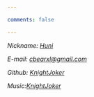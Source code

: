 ```yaml
---

comments: false

---
```


<i class="fa fa-heart" aria-hidden="true"> Nickname: [Huni](http://huni.me/)</i>

<i class="fa fa-envelope" aria-hidden="true"> E-mail: [cbearxl@gmail.com](cbearxl@gmail.com)</i>

<i class="fa fa-github" aria-hidden="true"> Github: [KnightJoker](https://github.com/KnightJoker)</i>

<i class="fa fa-music" aria-hidden="true"> Music:[KnightJoker](http://music.163.com/#/user/home?id=128111382)</i>